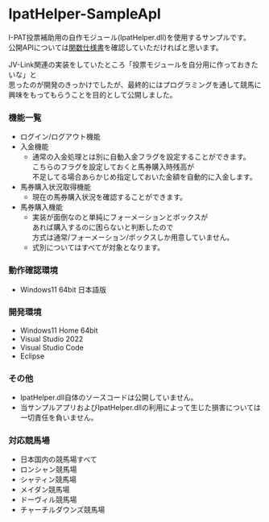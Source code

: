 # IpatHelper-SampleApl
I-PAT投票補助用の自作モジュール(IpatHelper.dll)を使用するサンプルです。  
公開APIについては[関数仕様書](/Build/関数仕様書.md)を確認していただければと思います。  

JV-Link関連の実装をしていたところ「投票モジュールを自分用に作っておきたいな」と  
思ったのが開発のきっかけでしたが、最終的にはプログラミングを通して競馬に興味をもってもらうことを目的として公開しました。  

### 機能一覧
  - ログイン/ログアウト機能  
  - 入金機能  
    - 通常の入金処理とは別に自動入金フラグを設定することができます。  
      こちらのフラグを設定しておくと馬券購入時残高が  
      不足してる場合あらかじめ指定しておいた金額を自動的に入金します。
  - 馬券購入状況取得機能  
    - 現在の馬券購入状況を確認することができます。
  - 馬券購入機能  
    - 実装が面倒なのと単純にフォーメーションとボックスが  
    あれば購入するのに困らないと判断したので  
      方式は通常/フォーメーション/ボックスしか用意していません。  
    - 式別についてはすべてが対象となります。  
  
### 動作確認環境
  - Windows11 64bit 日本語版  
  
### 開発環境
  - Windows11 Home 64bit  
  - Visual Studio 2022  
  - Visual Studio Code  
  - Eclipse  

### その他
  - IpatHelper.dll自体のソースコードは公開していません。  
  - 当サンプルアプリおよびIpatHelper.dllの利用によって生じた損害については一切責任を負いません。  

### 対応競馬場
  - 日本国内の競馬場すべて  
  - ロンシャン競馬場
  - シャティン競馬場
  - メイダン競馬場
  - ドーヴィル競馬場
  - チャーチルダウンズ競馬場
